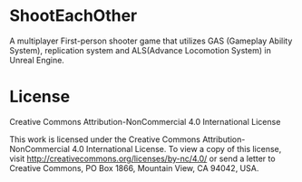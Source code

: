 # ShootEachOther
A multiplayer First-person shooter game that utilizes GAS (Gameplay Ability System), replication system and ALS(Advance Locomotion System) in Unreal Engine.

# License
Creative Commons Attribution-NonCommercial 4.0 International License

This work is licensed under the Creative Commons Attribution-NonCommercial 4.0 International License. To view a copy of this license, visit http://creativecommons.org/licenses/by-nc/4.0/ or send a letter to Creative Commons, PO Box 1866, Mountain View, CA 94042, USA.

